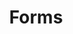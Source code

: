 ---
layout: "redirect"
redirect: "/docs/content-space/forms/forms.html"
title: "Forms"
mainPage: false
weight: 2
---